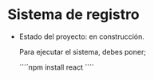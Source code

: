 <h1> Sistema de registro </h1>

- Estado del proyecto: en construcción.

  Para ejecutar el sistema, debes poner;

   ´´´´npm install react ´´´´
